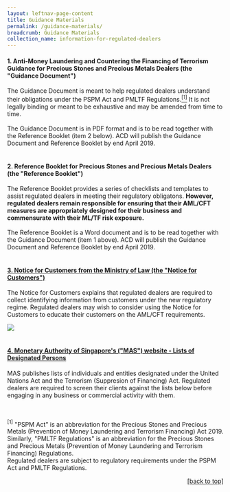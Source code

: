 ```yaml
---
layout: leftnav-page-content
title: Guidance Materials
permalink: /guidance-materials/
breadcrumb: Guidance Materials
collection_name: information-for-regulated-dealers
---
```

#### 1. Anti-Money Laundering and Countering the Financing of Terrorism Guidance for Precious Stones and Precious Metals Dealers (the "**Guidance Document**")
<a id="guidance"></a>
The Guidance Document is meant to help regulated dealers understand their obligations under the PSPM Act and PMLTF Regulations.<a href="#footnote1"><sup>[1]</sup></a> It is not legally binding or meant to be exhaustive and may be amended from time to time.<br><br>
The Guidance Document is in PDF format and is to be read together with the Reference Booklet (item 2 below). ACD will publish the Guidance Document and Reference Booklet by end April 2019.<br><br>

#### 2. Reference Booklet for Precious Stones and Precious Metals Dealers (the "**Reference Booklet**")
The Reference Booklet provides a series of checklists and templates to assist regulated dealers in meeting their regulatory obligatons. <b>However, regulated dealers remain responsible for ensuring that their AML/CFT measures are appropriately designed for their business and commensurate with their ML/TF risk exposure.</b><br><br>
The Reference Booklet is a Word document and is to be read together with the Guidance Document (item 1 above). ACD will publish the Guidance Document and Reference Booklet by end April 2019.<br><br>

#### [3. Notice for Customers from the Ministry of Law (the "**Notice for Customers**")](/images/Notice%20for%20Customers%20-%20PSPM%20Act.pdf)

The Notice for Customers explains that regulated dealers are required to collect identifying information from customers under the new regulatory regime. Regulated dealers may wish to consider using the Notice for Customers to educate their customers on the AML/CFT requirements.

<a href="https://github.com/isomerpages/mlaw-acd/raw/staging/images/Notice%20for%20Customers%20-%20PSPM%20Act.pdf"><img src="https://github.com/isomerpages/mlaw-acd/raw/staging/images/Notice%20for%20Customers%20-%20PSPM%20Act.png"></a><br><br>

#### [4. Monetary Authority of Singapore's ("MAS") website - Lists of Designated Persons](http://www.mas.gov.sg/Regulations-and-Financial-Stability/Anti-Money-Laundering-Countering-The-Financing-Of-Terrorism-And-Targeted-Financial-Sanctions/Targeted-Financial-Sanctions/Lists-of-Designated-Individuals-and-Entities.aspx)

MAS publishes lists of individuals and entities designated under the United Nations Act and the Terrorism (Suppresion of Financing) Act. Regulated dealers are required to screen their clients against the lists below before engaging in any business or commercial activity with them.<br><br><br>

<a id="footnote1"><sup>[1]</sup></a> "PSPM Act" is an abbreviation for the Precious Stones and Precious Metals (Prevention of Money Laundering and Terrorism Financing) Act 2019. <br> Similarly, "PMLTF Regulations" is an abbreviation for the Precious Stones and Precious Metals (Prevention of Money Laundering and Terrorism Financing) Regulations. <br> Regulated dealers are subject to regulatory requirements under the PSPM Act and PMLTF Regulations.
<p align="right"><a href="#guidance"><u>[back to top]</u></a></p>
